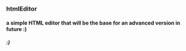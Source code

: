 ### htmlEditor
#### a simple HTML editor that will be the base for an advanced version in future :)

##### :)
